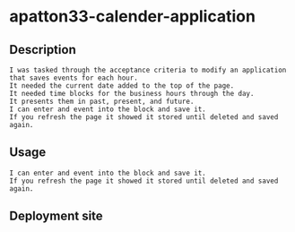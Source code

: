 # apatton33-calender-application

## Description
    I was tasked through the acceptance criteria to modify an application that saves events for each hour.
    It needed the current date added to the top of the page.
    It needed time blocks for the business hours through the day.
    It presents them in past, present, and future.
    I can enter and event into the block and save it.
    If you refresh the page it showed it stored until deleted and saved again.
    

## Usage
    I can enter and event into the block and save it.
    If you refresh the page it showed it stored until deleted and saved again.


## Deployment site
